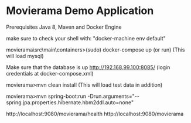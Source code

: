 # Movierama Demo Application

Prerequisites Java 8, Maven and Docker Engine

make sure to check your shell with: "docker-machine env default"

movierama\src\main\containers>(sudo) docker-compose up (or run)  (This will load mysql)  

Make sure that the database is up http://192.168.99.100:8085/ (login credentials at docker-compose.xml)

movierama>mvn clean install  (This will load test data in addition)

movierama>mvn spring-boot:run -Drun.arguments="--spring.jpa.properties.hibernate.hbm2ddl.auto=none"

http://localhost:9080/movierama/health
http://localhost:9080/movierama
